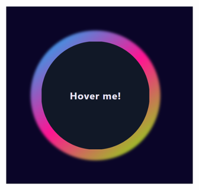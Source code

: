 ![](https://github.com/IrinaSpasova/Small-Projects/blob/main/CSS%20Gradient%20Border%20Button/Untitled.png)
